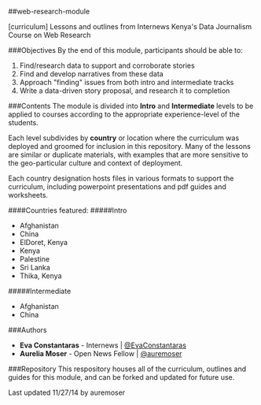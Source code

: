 ##web-research-module

[curriculum] Lessons and outlines from Internews Kenya's Data Journalism Course on Web Research

###Objectives
By the end of this module, participants should be able to:
1.	Find/research data to support and corroborate stories
2.	Find and develop narratives from these data
3.	Approach "finding" issues from both intro and intermediate tracks
4.	Write a data-driven story proposal, and research it to completion

###Contents
The module is divided into **Intro** and **Intermediate** levels to be applied to courses according to the appropriate experience-level of the students. 

Each level subdivides by **country** or location where the curriculum was deployed and groomed for inclusion in this repository. Many of the lessons are similar or duplicate materials, with examples that are more sensitive to the geo-particular culture and context of deployment. 

Each country designation hosts files in various formats to support the curriculum, including powerpoint presentations and pdf guides and worksheets.

####Countries featured:
#####Intro
* Afghanistan
* China
* ElDoret, Kenya
* Kenya
* Palestine
* Sri Lanka
* Thika, Kenya

#####Intermediate
* Afghanistan
* China

###Authors
* **Eva Constantaras** - Internews | [@EvaConstantaras](https://twitter.com/EvaConstantaras)
* **Aurelia Moser** - Open News Fellow | [@auremoser](https://twitter.com/auremoser)

###Repository
This respository houses all of the curriculum, outlines and guides for this module, and can be forked and updated for future use.

Last updated 11/27/14 by auremoser



